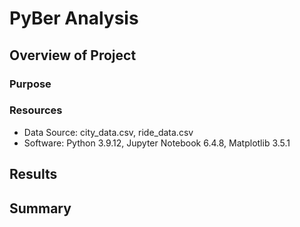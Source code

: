 # PyBer Analysis
## Overview of Project
### Purpose
### Resources
* Data Source: city_data.csv, ride_data.csv
* Software: Python 3.9.12, Jupyter Notebook 6.4.8, Matplotlib 3.5.1
## Results
## Summary
